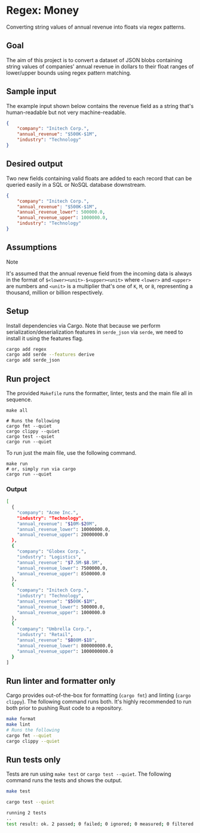 # Regex: Money

Converting string values of annual revenue into floats via regex patterns.

## Goal

The aim of this project is to convert a dataset of JSON blobs containing string values of companies' annual revenue in dollars to their float ranges of lower/upper bounds using regex pattern matching.

## Sample input

The example input shown below contains the revenue field as a string that's human-readable but not very machine-readable.

```json
{
    "company": "Initech Corp.",
    "annual_revenue": "$500K-$1M",
    "industry": "Technology"
}
```

## Desired output

Two new fields containing valid floats are added to each record that can be queried easily in a SQL or NoSQL database downstream.

```json
{
    "company": "Initech Corp.",
    "annual_revenue": "$500K-$1M",
    "annual_revenue_lower": 500000.0,
    "annual_revenue_upper": 1000000.0,
    "industry": "Technology"
}
```

## Assumptions

> [!NOTE]
> It's assumed that the annual revenue field from the incoming data is always in the format of `$<lower><unit>-$<upper><unit>` where `<lower>` and `<upper>` are numbers and `<unit>` is a multiplier that's one of `K`, `M`, or `B`, representing a thousand, million or billion respectively.

## Setup

Install dependencies via Cargo. Note that because we perform serialization/deserialization features in `serde_json` via `serde`, we need to install it using the features flag.

```bash
cargo add regex
cargo add serde --features derive
cargo add serde_json
```

## Run project

The provided `Makefile` runs the formatter, linter, tests and the main file all in sequence.

```
make all

# Runs the following
cargo fmt --quiet
cargo clippy --quiet
cargo test --quiet
cargo run --quiet
```

To run just the main file, use the following command.

```
make run
# or, simply run via cargo
cargo run --quiet
```

### Output

```sh
[
  {
    "company": "Acme Inc.",
    "industry": "Technology",
    "annual_revenue": "$10M-$20M",
    "annual_revenue_lower": 10000000.0,
    "annual_revenue_upper": 20000000.0
  },
  {
    "company": "Globex Corp.",
    "industry": "Logistics",
    "annual_revenue": "$7.5M-$8.5M",
    "annual_revenue_lower": 7500000.0,
    "annual_revenue_upper": 8500000.0
  },
  {
    "company": "Initech Corp.",
    "industry": "Technology",
    "annual_revenue": "$500K-$1M",
    "annual_revenue_lower": 500000.0,
    "annual_revenue_upper": 1000000.0
  },
  {
    "company": "Umbrella Corp.",
    "industry": "Retail",
    "annual_revenue": "$800M-$1B",
    "annual_revenue_lower": 800000000.0,
    "annual_revenue_upper": 1000000000.0
  }
]
```

## Run linter and formatter only

Cargo provides out-of-the-box for formatting (`cargo fmt`) and linting (`cargo clippy`). The following command runs both. It's highly recommended to run both prior to pushing Rust code to a repository.

```bash
make format
make lint
# Runs the following
cargo fmt --quiet
cargo clippy --quiet
```

## Run tests only

Tests are run using `make test` or `cargo test --quiet`. The following command runs the tests and shows the output.

```bash
make test

cargo test --quiet

running 2 tests
..
test result: ok. 2 passed; 0 failed; 0 ignored; 0 measured; 0 filtered out; finished in 0.01s
```

